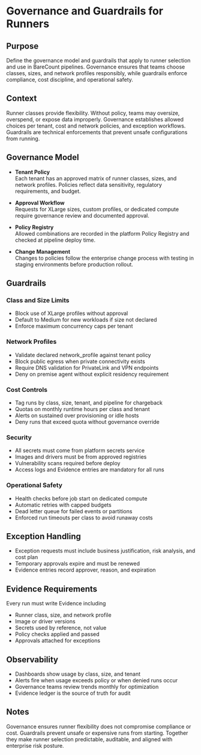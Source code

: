 # Governance and Guardrails for Runners

## Purpose
Define the governance model and guardrails that apply to runner selection and use in BareCount pipelines. Governance ensures that teams choose classes, sizes, and network profiles responsibly, while guardrails enforce compliance, cost discipline, and operational safety.

## Context
Runner classes provide flexibility. Without policy, teams may oversize, overspend, or expose data improperly. Governance establishes allowed choices per tenant, cost and network policies, and exception workflows. Guardrails are technical enforcements that prevent unsafe configurations from running.

## Governance Model
- **Tenant Policy**  
  Each tenant has an approved matrix of runner classes, sizes, and network profiles. Policies reflect data sensitivity, regulatory requirements, and budget.

- **Approval Workflow**  
  Requests for XLarge sizes, custom profiles, or dedicated compute require governance review and documented approval.

- **Policy Registry**  
  Allowed combinations are recorded in the platform Policy Registry and checked at pipeline deploy time.

- **Change Management**  
  Changes to policies follow the enterprise change process with testing in staging environments before production rollout.

## Guardrails

### Class and Size Limits
- Block use of XLarge profiles without approval
- Default to Medium for new workloads if size not declared
- Enforce maximum concurrency caps per tenant

### Network Profiles
- Validate declared network_profile against tenant policy
- Block public egress when private connectivity exists
- Require DNS validation for PrivateLink and VPN endpoints
- Deny on premise agent without explicit residency requirement

### Cost Controls
- Tag runs by class, size, tenant, and pipeline for chargeback
- Quotas on monthly runtime hours per class and tenant
- Alerts on sustained over provisioning or idle hosts
- Deny runs that exceed quota without governance override

### Security
- All secrets must come from platform secrets service
- Images and drivers must be from approved registries
- Vulnerability scans required before deploy
- Access logs and Evidence entries are mandatory for all runs

### Operational Safety
- Health checks before job start on dedicated compute
- Automatic retries with capped budgets
- Dead letter queue for failed events or partitions
- Enforced run timeouts per class to avoid runaway costs

## Exception Handling
- Exception requests must include business justification, risk analysis, and cost plan
- Temporary approvals expire and must be renewed
- Evidence entries record approver, reason, and expiration

## Evidence Requirements
Every run must write Evidence including
- Runner class, size, and network profile
- Image or driver versions
- Secrets used by reference, not value
- Policy checks applied and passed
- Approvals attached for exceptions

## Observability
- Dashboards show usage by class, size, and tenant
- Alerts fire when usage exceeds policy or when denied runs occur
- Governance teams review trends monthly for optimization
- Evidence ledger is the source of truth for audit

## Notes
Governance ensures runner flexibility does not compromise compliance or cost. Guardrails prevent unsafe or expensive runs from starting. Together they make runner selection predictable, auditable, and aligned with enterprise risk posture.
